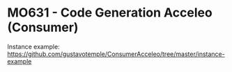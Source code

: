 # MO631 - Code Generation Acceleo (Consumer)

Instance example:
https://github.com/gustavotemple/ConsumerAcceleo/tree/master/instance-example
